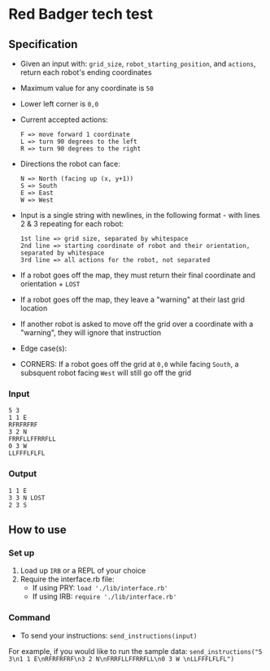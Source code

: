 # Red Badger tech test

## Specification

* Given an input with: `grid_size`, `robot_starting_position`, and `actions`, return each robot's ending coordinates
* Maximum value for any coordinate is `50`
* Lower left corner is `0,0`
* Current accepted actions: 
    ```
    F => move forward 1 coordinate
    L => turn 90 degrees to the left
    R => turn 90 degrees to the right
    ```
* Directions the robot can face:
    ```
    N => North (facing up (x, y+1))
    S => South
    E => East
    W => West
    ```
* Input is a single string with newlines, in the following format - with lines 2 & 3 repeating for each robot:
    ```
    1st line => grid size, separated by whitespace
    2nd line => starting coordinate of robot and their orientation, separated by whitespace
    3rd line => all actions for the robot, not separated
    ```
* If a robot goes off the map, they must return their final coordinate and orientation + `LOST`
* If a robot goes off the map, they leave a "warning" at their last grid location
* If another robot is asked to move off the grid over a coordinate with a "warning", they will ignore that instruction

* Edge case(s):
- CORNERS: If a robot goes off the grid at `0,0` while facing `South`, a subsquent robot facing `West` will still go off the grid

### Input

```
5 3
1 1 E 
RFRFRFRF
3 2 N 
FRRFLLFFRRFLL
0 3 W 
LLFFFLFLFL
```

### Output
```
1 1 E
3 3 N LOST 
2 3 S
```

## How to use

### Set up

1. Load up `IRB` or a REPL of your choice
2. Require the interface.rb file:
    - If using PRY: `load './lib/interface.rb'`
    - If using IRB: `require './lib/interface.rb'`

### Command

- To send your instructions: `send_instructions(input)`

For example, if you would like to run the sample data: 
    ```
    send_instructions("5 3\n1 1 E\nRFRFRFRF\n3 2 N\nFRRFLLFFRRFLL\n0 3 W \nLLFFFLFLFL")
    ```
